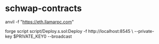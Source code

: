 # schwap-contracts

anvil -f "https://eth.llamarpc.com"

forge script script/Deploy.s.sol:Deploy -f http://localhost:8545 \ --private-key $PRIVATE_KEY0 --broadcast
